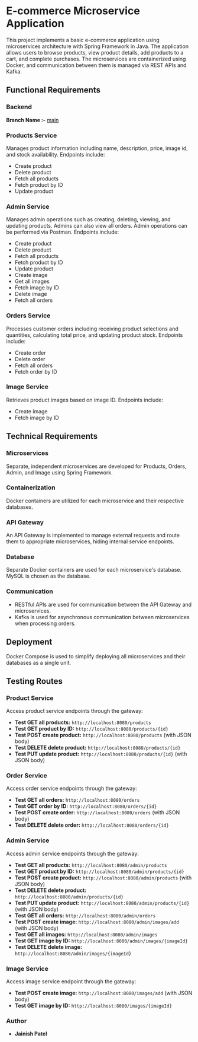 # E-commerce Microservice Application

This project implements a basic e-commerce application using microservices architecture with Spring Framework in Java. The application allows users to browse products, view product details, add products to a cart, and complete purchases. The microservices are containerized using Docker, and communication between them is managed via REST APIs and Kafka.

## Functional Requirements

### Backend

**Branch Name :-** [main](https://github.com/yashpatel05/E-commerce-Microservice-Application/tree/main)

### Products Service

Manages product information including name, description, price, image id, and stock availability. Endpoints include:

- Create product
- Delete product
- Fetch all products
- Fetch product by ID
- Update product

### Admin Service

Manages admin operations such as creating, deleting, viewing, and updating products. Admins can also view all orders. Admin operations can be performed via Postman. Endpoints include:

- Create product
- Delete product
- Fetch all products
- Fetch product by ID
- Update product
- Create image
- Get all images
- Fetch image by ID
- Delete image
- Fetch all orders

### Orders Service

Processes customer orders including receiving product selections and quantities, calculating total price, and updating product stock. Endpoints include:

- Create order
- Delete order
- Fetch all orders
- Fetch order by ID

### Image Service

Retrieves product images based on image ID. Endpoints include:

- Create image
- Fetch image by ID

## Technical Requirements

### Microservices

Separate, independent microservices are developed for Products, Orders, Admin, and Image using Spring Framework.

### Containerization

Docker containers are utilized for each microservice and their respective databases.

### API Gateway

An API Gateway is implemented to manage external requests and route them to appropriate microservices, hiding internal service endpoints.

### Database

Separate Docker containers are used for each microservice's database. MySQL is chosen as the database.

### Communication

- RESTful APIs are used for communication between the API Gateway and microservices.
- Kafka is used for asynchronous communication between microservices when processing orders.

## Deployment

Docker Compose is used to simplify deploying all microservices and their databases as a single unit.

## Testing Routes

### Product Service

Access product service endpoints through the gateway:

- **Test GET all products:** `http://localhost:8080/products`
- **Test GET product by ID:** `http://localhost:8080/products/{id}`
- **Test POST create product:** `http://localhost:8080/products` (with JSON body)
- **Test DELETE delete product:** `http://localhost:8080/products/{id}`
- **Test PUT update product:** `http://localhost:8080/products/{id}` (with JSON body)

### Order Service

Access order service endpoints through the gateway:

- **Test GET all orders:** `http://localhost:8080/orders`
- **Test GET order by ID:** `http://localhost:8080/orders/{id}`
- **Test POST create order:** `http://localhost:8080/orders` (with JSON body)
- **Test DELETE delete order:** `http://localhost:8080/orders/{id}`

### Admin Service

Access admin service endpoints through the gateway:

- **Test GET all products:** `http://localhost:8080/admin/products`
- **Test GET product by ID:** `http://localhost:8080/admin/products/{id}`
- **Test POST create product:** `http://localhost:8080/admin/products` (with JSON body)
- **Test DELETE delete product:** `http://localhost:8080/admin/products/{id}`
- **Test PUT update product:** `http://localhost:8080/admin/products/{id}` (with JSON body)
- **Test GET all orders:** `http://localhost:8080/admin/orders`
- **Test POST create image:** `http://localhost:8080/admin/images/add` (with JSON body)
- **Test GET all images:** `http://localhost:8080/admin/images`
- **Test GET image by ID:** `http://localhost:8080/admin/images/{imageId}`
- **Test DELETE delete image:** `http://localhost:8080/admin/images/{imageId}`

### Image Service

Access image service endpoint through the gateway:

- **Test POST create image:** `http://localhost:8080/images/add` (with JSON body)
- **Test GET image by ID:** `http://localhost:8080/images/{imageId}`

### Author

- **Jainish Patel**
